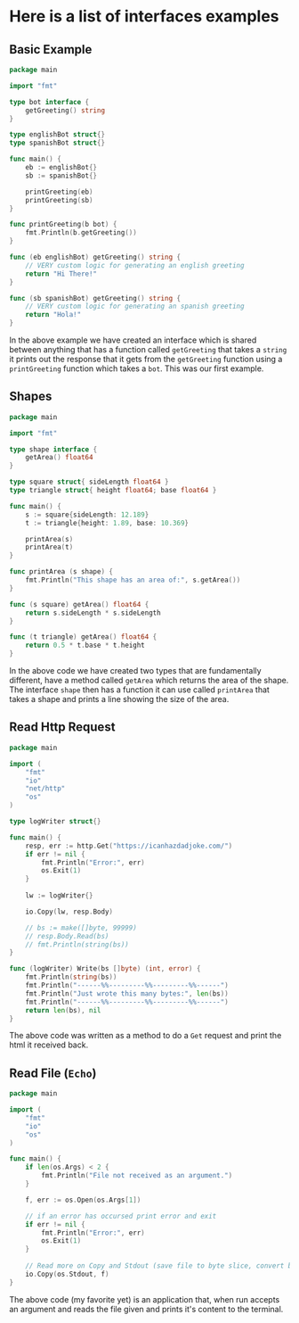 # Here is a list of interfaces examples

## Basic Example

```go
package main

import "fmt"

type bot interface {
	getGreeting() string
}

type englishBot struct{}
type spanishBot struct{}

func main() {
	eb := englishBot{}
	sb := spanishBot{}

	printGreeting(eb)
	printGreeting(sb)
}

func printGreeting(b bot) {
	fmt.Println(b.getGreeting())
}

func (eb englishBot) getGreeting() string {
	// VERY custom logic for generating an english greeting
	return "Hi There!"
}

func (sb spanishBot) getGreeting() string {
	// VERY custom logic for generating an spanish greeting
	return "Hola!"
}
```

In the above example we have created an interface which is shared between anything that has a function called `getGreeting` that takes a `string` it prints out the response that it gets from the `getGreeting` function using a `printGreeting` function which takes a `bot`. This was our first example.

## Shapes

```go
package main

import "fmt"

type shape interface {
	getArea() float64
}

type square struct{ sideLength float64 }
type triangle struct{ height float64; base float64 }

func main() {
	s := square{sideLength: 12.189}
	t := triangle{height: 1.89, base: 10.369}

	printArea(s)
	printArea(t)
}

func printArea (s shape) {
	fmt.Println("This shape has an area of:", s.getArea())
}

func (s square) getArea() float64 {
	return s.sideLength * s.sideLength
}

func (t triangle) getArea() float64 {
	return 0.5 * t.base * t.height
}
```

In the above code we have created two types that are fundamentally different, have a method called `getArea` which returns the area of the shape. The interface `shape` then has a function it can use called `printArea` that takes a shape and prints a line showing the size of the area.

## Read Http Request

```go
package main

import (
	"fmt"
	"io"
	"net/http"
	"os"
)

type logWriter struct{}

func main() {
	resp, err := http.Get("https://icanhazdadjoke.com/")
	if err != nil {
		fmt.Println("Error:", err)
		os.Exit(1)
	}
	
	lw := logWriter{}

	io.Copy(lw, resp.Body)

	// bs := make([]byte, 99999)
	// resp.Body.Read(bs)
	// fmt.Println(string(bs))
}

func (logWriter) Write(bs []byte) (int, error) {
	fmt.Println(string(bs))
	fmt.Println("------%%---------%%---------%%------")
	fmt.Println("Just wrote this many bytes:", len(bs))
	fmt.Println("------%%---------%%---------%%------")
	return len(bs), nil
}
```

The above code was written as a method to do a `Get` request and print the html it received back.

## Read File (`Echo`)

```go
package main

import (
	"fmt"
	"io"
	"os"
)

func main() {
	if len(os.Args) < 2 {
		fmt.Println("File not received as an argument.")
	}

	f, err := os.Open(os.Args[1])

	// if an error has occursed print error and exit
	if err != nil {
		fmt.Println("Error:", err)
		os.Exit(1)
	}
	
	// Read more on Copy and Stdout (save file to byte slice, convert byteslice to string, Print that line)
	io.Copy(os.Stdout, f)
}
```

The above code (my favorite yet) is an application that, when run accepts an argument and reads the file given and prints it's content to the terminal.

